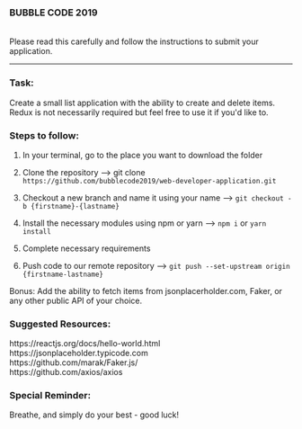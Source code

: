 <h3>BUBBLE CODE 2019</h3> <br />
Please read this carefully and follow the instructions to submit your application.

<hr />

<h3>Task:</h3>
Create a small list application with the ability to create and delete items. <br />
Redux is not necessarily required but feel free to use it if you'd like to.

<h3>Steps to follow:</h3>

1. In your terminal, go to the place you want to download the folder

2. Clone the repository --> git clone `https://github.com/bubblecode2019/web-developer-application.git`

3. Checkout a new branch and name it using your name  --> `git checkout -b {firstname}-{lastname}`

4. Install the necessary modules using npm or yarn --> `npm i` or `yarn install`

5. Complete necessary requirements

6. Push code to our remote repository --> `git push --set-upstream origin {firstname-lastname}`

Bonus:
Add the ability to fetch items from jsonplacerholder.com, Faker, or any other public API of your choice.

<h3>Suggested Resources:</h3>
https://reactjs.org/docs/hello-world.html <br />
https://jsonplaceholder.typicode.com <br />
https://github.com/marak/Faker.js/ <br />
https://github.com/axios/axios <br />

<h3>Special Reminder:</h3>
Breathe, and simply do your best - good luck!
